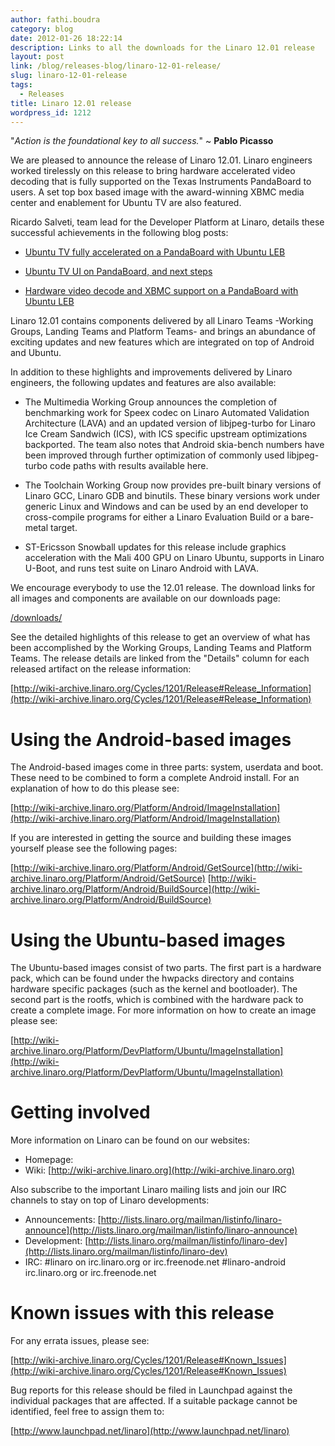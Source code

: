 ```yaml
---
author: fathi.boudra
category: blog
date: 2012-01-26 18:22:14
description: Links to all the downloads for the Linaro 12.01 release
layout: post
link: /blog/releases-blog/linaro-12-01-release/
slug: linaro-12-01-release
tags:
  - Releases
title: Linaro 12.01 release
wordpress_id: 1212
---
```


"_Action is the foundational key to all success._" ~ **Pablo Picasso**

We are pleased to announce the release of Linaro 12.01. Linaro engineers worked
tirelessly on this release to bring hardware accelerated video decoding that is
fully supported on the Texas Instruments PandaBoard to users. A set top box
based image with the award-winning XBMC media center and enablement for Ubuntu
TV are also featured.

Ricardo Salveti, team lead for the Developer Platform at Linaro, details these
successful achievements in the following blog posts:

- [Ubuntu TV fully accelerated on a PandaBoard with Ubuntu LEB](http://rsalveti.wordpress.com/2012/01/16/ubuntu-tv-fully-accelerated-on-a-pandaboard-with-ubuntu-leb/)

- [Ubuntu TV UI on PandaBoard, and next steps](http://rsalveti.wordpress.com/2012/01/10/ubuntu-tv-ui-at-pandaboard-and-next-steps/)

- [Hardware video decode and XBMC support on a PandaBoard with Ubuntu LEB](http://rsalveti.wordpress.com/2012/01/06/hw-video-decode-and-xbmc-ubuntu-linaro/)

Linaro 12.01 contains components delivered by all Linaro Teams -Working Groups,
Landing Teams and Platform Teams- and brings an abundance of exciting updates
and new features which are integrated on top of Android and Ubuntu.

In addition to these highlights and improvements delivered by Linaro engineers,
the following updates and features are also available:

- The Multimedia Working Group announces the completion of benchmarking work
  for Speex codec on Linaro Automated Validation Architecture (LAVA) and an
  updated version of libjpeg-turbo for Linaro Ice Cream Sandwich (ICS), with
  ICS specific upstream optimizations backported. The team also notes that
  Android skia-bench numbers have been improved through further optimization
  of commonly used libjpeg-turbo code paths with results available here.

- The Toolchain Working Group now provides pre-built binary versions of Linaro
  GCC, Linaro GDB and binutils. These binary versions work under generic Linux
  and Windows and can be used by an end developer to cross-compile programs
  for either a Linaro Evaluation Build or a bare-metal target.

- ST-Ericsson Snowball updates for this release include graphics acceleration
  with the Mali 400 GPU on Linaro Ubuntu, supports in Linaro U-Boot, and runs
  test suite on Linaro Android with LAVA.

We encourage everybody to use the 12.01 release. The download links for all
images and components are available on our downloads page:

[/downloads/](/downloads/)

See the detailed highlights of this release to get an overview of what has been
accomplished by the Working Groups, Landing Teams and Platform Teams.
The release details are linked from the "Details" column for each released
artifact on the release information:

[http://wiki-archive.linaro.org/Cycles/1201/Release#Release_Information](http://wiki-archive.linaro.org/Cycles/1201/Release#Release_Information)

# Using the Android-based images

The Android-based images come in three parts: system, userdata and boot.
These need to be combined to form a complete Android install. For an
explanation of how to do this please see:

[http://wiki-archive.linaro.org/Platform/Android/ImageInstallation](http://wiki-archive.linaro.org/Platform/Android/ImageInstallation)

If you are interested in getting the source and building these images
yourself please see the following pages:

[http://wiki-archive.linaro.org/Platform/Android/GetSource](http://wiki-archive.linaro.org/Platform/Android/GetSource)
[http://wiki-archive.linaro.org/Platform/Android/BuildSource](http://wiki-archive.linaro.org/Platform/Android/BuildSource)

# Using the Ubuntu-based images

The Ubuntu-based images consist of two parts. The first part is a hardware
pack, which can be found under the hwpacks directory and contains hardware
specific packages (such as the kernel and bootloader). The second part is
the rootfs, which is combined with the hardware pack to create a complete
image. For more information on how to create an image please see:

[http://wiki-archive.linaro.org/Platform/DevPlatform/Ubuntu/ImageInstallation](http://wiki-archive.linaro.org/Platform/DevPlatform/Ubuntu/ImageInstallation)

# Getting involved

More information on Linaro can be found on our websites:

- Homepage: []()
- Wiki: [http://wiki-archive.linaro.org](http://wiki-archive.linaro.org)

Also subscribe to the important Linaro mailing lists and join our IRC
channels to stay on top of Linaro developments:

- Announcements:
  [http://lists.linaro.org/mailman/listinfo/linaro-announce](http://lists.linaro.org/mailman/listinfo/linaro-announce)
- Development:
  [http://lists.linaro.org/mailman/listinfo/linaro-dev](http://lists.linaro.org/mailman/listinfo/linaro-dev)
- IRC:
  #linaro on irc.linaro.org or irc.freenode.net
  #linaro-android irc.linaro.org or irc.freenode.net

# Known issues with this release

For any errata issues, please see:

[http://wiki-archive.linaro.org/Cycles/1201/Release#Known_Issues](http://wiki-archive.linaro.org/Cycles/1201/Release#Known_Issues)

Bug reports for this release should be filed in Launchpad against the
individual packages that are affected. If a suitable package cannot be
identified, feel free to assign them to:

[http://www.launchpad.net/linaro](http://www.launchpad.net/linaro)
